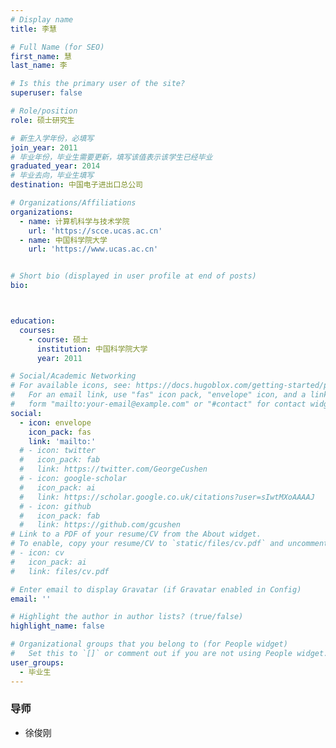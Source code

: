 ```yaml
---
# Display name
title: 李慧

# Full Name (for SEO)
first_name: 慧
last_name: 李

# Is this the primary user of the site?
superuser: false

# Role/position
role: 硕士研究生 

# 新生入学年份，必填写
join_year: 2011
# 毕业年份，毕业生需要更新，填写该值表示该学生已经毕业
graduated_year: 2014
# 毕业去向，毕业生填写
destination: 中国电子进出口总公司

# Organizations/Affiliations
organizations:
  - name: 计算机科学与技术学院
    url: 'https://scce.ucas.ac.cn'  
  - name: 中国科学院大学
    url: 'https://www.ucas.ac.cn'


# Short bio (displayed in user profile at end of posts)
bio:



education:
  courses:
    - course: 硕士
      institution: 中国科学院大学
      year: 2011

# Social/Academic Networking
# For available icons, see: https://docs.hugoblox.com/getting-started/page-builder/#icons
#   For an email link, use "fas" icon pack, "envelope" icon, and a link in the
#   form "mailto:your-email@example.com" or "#contact" for contact widget.
social:
  - icon: envelope
    icon_pack: fas
    link: 'mailto:'
  # - icon: twitter
  #   icon_pack: fab
  #   link: https://twitter.com/GeorgeCushen
  # - icon: google-scholar
  #   icon_pack: ai
  #   link: https://scholar.google.co.uk/citations?user=sIwtMXoAAAAJ
  # - icon: github
  #   icon_pack: fab
  #   link: https://github.com/gcushen
# Link to a PDF of your resume/CV from the About widget.
# To enable, copy your resume/CV to `static/files/cv.pdf` and uncomment the lines below.
# - icon: cv
#   icon_pack: ai
#   link: files/cv.pdf

# Enter email to display Gravatar (if Gravatar enabled in Config)
email: ''

# Highlight the author in author lists? (true/false)
highlight_name: false

# Organizational groups that you belong to (for People widget)
#   Set this to `[]` or comment out if you are not using People widget.
user_groups:
  - 毕业生
---
```

### **导师** 
 - 徐俊刚


